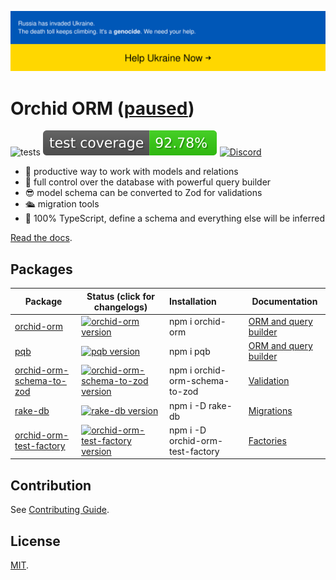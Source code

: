 [![Stand With Ukraine](https://raw.githubusercontent.com/vshymanskyy/StandWithUkraine/main/banner2-direct.svg)](https://stand-with-ukraine.pp.ua)

# Orchid ORM ([paused](https://github.com/romeerez/orchid-orm/issues/208))

![tests](https://github.com/romeerez/orchid-orm/actions/workflows/test-and-release.yml/badge.svg)
![coverage](https://raw.githubusercontent.com/romeerez/orchid-orm/badges/coverage-badge.svg)
[![Discord](https://img.shields.io/discord/1072299783340953671)](https://discord.gg/95pa6FpBB9)

- 🚀️ productive way to work with models and relations
- 🧐️ full control over the database with powerful query builder
- 😎️ model schema can be converted to Zod for validations
- 🛳️ migration tools
- 💯 100% TypeScript, define a schema and everything else will be inferred

[Read the docs](https://orchid-orm.netlify.app/guide/).

## Packages

| Package                                            | Status (click for changelogs)                                                                                                                   | Installation                     | Documentation                                                                            |
| -------------------------------------------------- | ----------------------------------------------------------------------------------------------------------------------------------------------- | :------------------------------- | ---------------------------------------------------------------------------------------- |
| [orchid-orm](packages/orm)                         | [![orchid-orm version](https://img.shields.io/npm/v/orchid-orm.svg?label=%20)](packages/orm/CHANGELOG.md)                                       | npm i orchid-orm                 | [ORM and query builder](https://orchid-orm.netlify.app/guide/orm-and-query-builder.html) |
| [pqb](packages/qb/pqb)                             | [![pqb version](https://img.shields.io/npm/v/pqb.svg?label=%20)](packages/qb/pqb/CHANGELOG.md)                                                  | npm i pqb                        | [ORM and query builder](https://orchid-orm.netlify.app/guide/orm-and-query-builder.html) |
| [orchid-orm-schema-to-zod](packages/schema-to-zod) | [![orchid-orm-schema-to-zod version](https://img.shields.io/npm/v/orchid-orm-schema-to-zod.svg?label=%20)](packages/schema-to-zod/CHANGELOG.md) | npm i orchid-orm-schema-to-zod   | [Validation](https://orchid-orm.netlify.app/guide/columns-validation-methods.html)       |
| [rake-db](packages/rake-db)                        | [![rake-db version](https://img.shields.io/npm/v/rake-db.svg?label=%20)](packages/rake-db/CHANGELOG.md)                                         | npm i -D rake-db                 | [Migrations](https://orchid-orm.netlify.app/guide/migration-setup-and-overview.html)     |
| [orchid-orm-test-factory](packages/test-factory)   | [![orchid-orm-test-factory version](https://img.shields.io/npm/v/orchid-orm-test-factory.svg?label=%20)](packages/test-factory/CHANGELOG.md)    | npm i -D orchid-orm-test-factory | [Factories](https://orchid-orm.netlify.app/guide/orm-test-factories.html)                |

## Contribution

See [Contributing Guide](CONTRIBUTING.md).

## License

[MIT](LICENSE).
